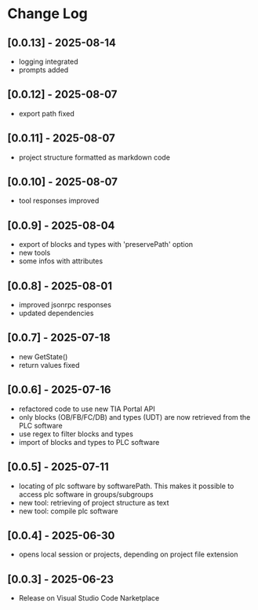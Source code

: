 # Change Log

## [0.0.13] - 2025-08-14

- logging integrated
- prompts added

## [0.0.12] - 2025-08-07

- export path fixed

## [0.0.11] - 2025-08-07

- project structure formatted as markdown code

## [0.0.10] - 2025-08-07

- tool responses improved

## [0.0.9] - 2025-08-04

- export of blocks and types with 'preservePath' option
- new tools
- some infos with attributes

## [0.0.8] - 2025-08-01

- improved jsonrpc responses
- updated dependencies

## [0.0.7] - 2025-07-18

- new GetState()
- return values fixed

## [0.0.6] - 2025-07-16

- refactored code to use new TIA Portal API
- only blocks (OB/FB/FC/DB) and types (UDT) are now retrieved from the PLC software
- use regex to filter blocks and types
- import of blocks and types to PLC software

## [0.0.5] - 2025-07-11

- locating of plc software by softwarePath. This makes it possible to access plc software in groups/subgroups
- new tool: retrieving of project structure as text
- new tool: compile plc software

## [0.0.4] - 2025-06-30

- opens local session or projects, depending on project file extension

## [0.0.3] - 2025-06-23

- Release on Visual Studio Code Narketplace
